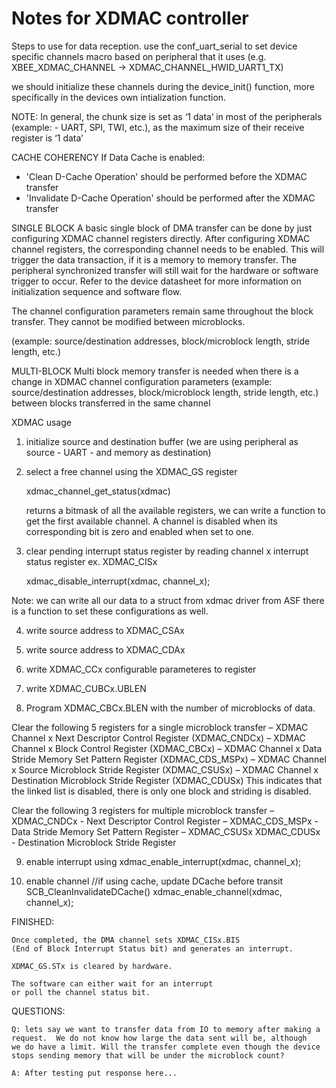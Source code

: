 # Notes for XDMAC controller

Steps to use for data reception.
use the conf_uart_serial to set device specific channels macro based
on peripheral that it uses (e.g. XBEE_XDMAC_CHANNEL -> XDMAC_CHANNEL_HWID_UART1_TX)

we should initialize these channels during the device_init() function, more
specifically in the devices own intialization function.

NOTE: In general, the chunk size is set as ‘1 data’ in most of the peripherals (example: - UART, SPI, TWI, etc.), as the maximum size of their receive register is ‘1 data’


CACHE COHERENCY
If Data Cache is enabled:
- 'Clean D-Cache Operation' should be performed before the XDMAC transfer
- 'Invalidate D-Cache Operation' should be performed after the XDMAC transfer


SINGLE BLOCK
A basic single block of DMA transfer can be done by just configuring XDMAC
channel registers directly. After configuring XDMAC channel registers, the
corresponding channel needs to be enabled. This will trigger the data
transaction, if it is a memory to memory transfer. The peripheral synchronized
transfer will still wait for the hardware or software trigger to occur.
Refer to the device datasheet for more information on initialization sequence
and software flow.

The channel configuration parameters remain same throughout the block
transfer. They cannot be modified between microblocks.

(example: source/destination addresses, block/microblock length, stride length, etc.)

MULTI-BLOCK
Multi block memory transfer is needed when there is a change in XDMAC
channel configuration parameters (example: source/destination addresses,
block/microblock length, stride length, etc.) between blocks transferred in
the same channel

XDMAC usage

1. initialize source and destination buffer
    (we are using peripheral as source - UART - and memory as destination)

2. select a free channel using the XDMAC_GS register

    xdmac_channel_get_status(xdmac) 

    returns a bitmask of all the available
    registers, we can write a function to get the first available channel.
    A channel is disabled when its corresponding bit is zero and enabled
    when set to one.

3. clear pending interrupt status register by reading channel x interrupt status register
    ex. XDMAC_CISx

    xdmac_disable_interrupt(xdmac, channel_x);

Note: we can write all our data to a struct from xdmac driver from ASF
        there is a function to set these configurations as well.

4. write source address to XDMAC_CSAx

5. write source address to XDMAC_CDAx

6. write XDMAC_CCx configurable parameteres to register

7. write XDMAC_CUBCx.UBLEN

8. Program XDMAC_CBCx.BLEN with the number of microblocks of data.

Clear the following 5 registers for a single microblock transfer
– XDMAC Channel x Next Descriptor Control Register (XDMAC_CNDCx)
– XDMAC Channel x Block Control Register (XDMAC_CBCx)
– XDMAC Channel x Data Stride Memory Set Pattern Register (XDMAC_CDS_MSPx)
– XDMAC Channel x Source Microblock Stride Register (XDMAC_CSUSx)
– XDMAC Channel x Destination Microblock Stride Register (XDMAC_CDUSx)
This indicates that the linked list is disabled, there is only one block and striding is disabled.

Clear the following 3 registers for multiple microblock transfer
– XDMAC_CNDCx               - Next Descriptor Control Register
– XDMAC_CDS_MSPx            - Data Stride Memory Set Pattern Register
– XDMAC_CSUSx XDMAC_CDUSx   - Destination Microblock Stride Register

9. enable interrupt using 
    xdmac_enable_interrupt(xdmac, channel_x);

10. enable channel
    //if using cache, update DCache before transit
    SCB_CleanInvalidateDCache()
    xdmac_enable_channel(xdmac, channel_x);

FINISHED:

    Once completed, the DMA channel sets XDMAC_CISx.BIS 
    (End of Block Interrupt Status bit) and generates an interrupt.

    XDMAC_GS.STx is cleared by hardware. 

    The software can either wait for an interrupt
    or poll the channel status bit.

QUESTIONS:

    Q: lets say we want to transfer data from IO to memory after making a
    request.  We do not know how large the data sent will be, although
    we do have a limit. Will the transfer complete even though the device
    stops sending memory that will be under the microblock count?

    A: After testing put response here...

